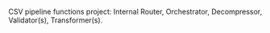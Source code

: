 CSV pipeline functions project: Internal Router, Orchestrator, Decompressor, Validator(s), Transformer(s).